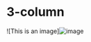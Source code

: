 # 3-column

![This is an image]![image](https://user-images.githubusercontent.com/107684179/185781273-2ca5d072-989d-487d-9946-8d3f5d827179.png)
